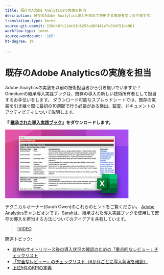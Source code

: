 ```yaml
---
title: 既存のAdobe Analyticsの実施を担当
description: 既存のAdobe Analytics導入を初めて使用する管理者向けの手順です。
translation-type: tm+mt
source-git-commit: 159d40fc224c53d6295ad0f441e7c694f51d4961
workflow-type: tm+mt
source-wordcount: '165'
ht-degree: 1%

---
```



# 既存のAdobe Analyticsの実施を担当

Adobe Analyticsの実装を以前の技術担当者から引き継いでいますか？ Omnitureの継承導入実践ブックは、既存の導入の新しい技術所有者として担当するお手伝いをします。 ダウンロード可能なスプレッドシートでは、既存の実装を引き継ぐ際に最初の10週間で行う必要がある検出、監査、ドキュメントのアクティビティについて説明します。

**『 [継承された導入実践ブック](assets/adobe_analytics_inherited_implementation_playbook.xlsx)』をダウンロードします。**

![実践ブック](assets/inherited-impl-playbook.png)

テクニカルオーナー(Sarah Owen)のこれらのヒントをご覧ください。 [Adobe Analyticsチャンピオン](https://blog.adobe.com/en/publish/2020/10/27/adobe-analytics-champion-program.html#gs.ldf97p)です。Sarahは、継承された導入実践ブックを使用して既存の導入を担当する方法についてのアイデアを共有しています。

>[!VIDEO](https://video.tv.adobe.com/v/327314/?quality=12&learn=on)

関連トピック:

* [各Webサイトリリース後の導入状況の確認のための「重点的なレビュー」チェックリスト](/help/implement/review/focused-review.md)
* [「完全なレビュー」のチェックリスト（6か月ごとに導入状況を確認）](/help/implement/review/full-review.md)
* [上位5件のKPIの定義](/help/implement/review/define-kpis.md)
